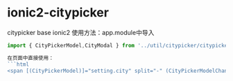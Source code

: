 # ionic2-citypicker
citypicker base ionic2
使用方法：app.module中导入

```js
import { CityPickerModel,CityModal } from '../util/citypicker/citypicker';

在页面中直接使用：
```html
<span [(CityPickerModel)]="setting.city" split="-" (CityPickerModelChange)="checkChange()"></span>
